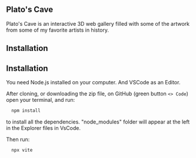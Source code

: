 Plato's Cave
---
Plato's Cave is an interactive 3D web gallery filled with some of the artwork from some of my favorite artists in history.

Installation
---

## Installation

You need Node.js installed on your computer.
And VSCode as an Editor.


After cloning, or downloading the zip file, on GitHub (green button `<> Code`) open your terminal, and run:

```bash
  npm install
```

to install all the dependencies.
"node_modules" folder will appear at the left in the Explorer files in VsCode.

Then run:

```bash
  npx vite
```
